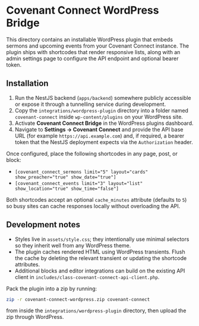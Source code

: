 # Covenant Connect WordPress Bridge

This directory contains an installable WordPress plugin that embeds sermons and
upcoming events from your Covenant Connect instance.  The plugin ships with
shortcodes that render responsive lists, along with an admin settings page to
configure the API endpoint and optional bearer token.

## Installation

1. Run the NestJS backend (`apps/backend`) somewhere publicly accessible or
   expose it through a tunnelling service during development.
2. Copy the `integrations/wordpress-plugin` directory into a folder named
   `covenant-connect` inside `wp-content/plugins` on your WordPress site.
3. Activate **Covenant Connect Bridge** in the WordPress plugins dashboard.
4. Navigate to **Settings → Covenant Connect** and provide the API base URL (for
   example `https://api.example.com`) and, if required, a bearer token that the
   NestJS deployment expects via the `Authorization` header.

Once configured, place the following shortcodes in any page, post, or block:

- `[covenant_connect_sermons limit="5" layout="cards" show_preacher="true" show_date="true"]`
- `[covenant_connect_events limit="3" layout="list" show_location="true" show_time="false"]`

Both shortcodes accept an optional `cache_minutes` attribute (defaults to `5`)
so busy sites can cache responses locally without overloading the API.

## Development notes

- Styles live in `assets/style.css`; they intentionally use minimal selectors so
  they inherit well from any WordPress theme.
- The plugin caches rendered HTML using WordPress transients. Flush the cache by
  deleting the relevant transient or updating the shortcode attributes.
- Additional blocks and editor integrations can build on the existing API client
  in `includes/class-covenant-connect-api-client.php`.

Pack the plugin into a zip by running:

```bash
zip -r covenant-connect-wordpress.zip covenant-connect
```

from inside the `integrations/wordpress-plugin` directory, then upload the zip
through WordPress.
